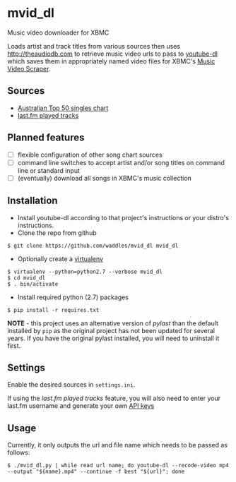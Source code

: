 mvid_dl
=======

Music video downloader for XBMC

Loads artist and track titles from various sources then uses http://theaudiodb.com to retrieve music video urls to pass to [youtube-dl](https://github.com/rg3/youtube-dl) which saves them in appropriately named video files for XBMC's [Music Video Scraper](http://wiki.xbmc.org/index.php?title=Add-on:TheAudioDb.com_for_Music_Videos).

## Sources
- [Australian Top 50 singles chart](http://ariacharts.com.au/chart/singles)
- [last.fm played tracks](http://last.fm)

## Planned features
- [ ] flexible configuration of other song chart sources
- [ ] command line switches to accept artist and/or song titles on command line or standard input
- [ ] (eventually) download all songs in XBMC's music collection

## Installation
- Install youtube-dl according to that project's instructions or your distro's instructions.
- Clone the repo from github
```
$ git clone https://github.com/waddles/mvid_dl mvid_dl
```
- Optionally create a [virtualenv](https://pypi.python.org/pypi/virtualenv)
```
$ virtualenv --python=python2.7 --verbose mvid_dl
$ cd mvid_dl
$ . bin/activate
```
- Install required python (2.7) packages
```
$ pip install -r requires.txt 
```

__NOTE__ - this project uses an alternative version of _pylast_ than the default installed by `pip` as the original project has not been updated for several years. If you have the original pylast installed, you will need to uninstall it first.

## Settings
Enable the desired sources in `settings.ini`.

If using the _last.fm played tracks_ feature, you will also need to enter your last.fm username and generate your own [API keys](http://www.last.fm/api/account/create)

## Usage
Currently, it only outputs the url and file name which needs to be passed as follows:
```
$ ./mvid_dl.py | while read url name; do youtube-dl --recode-video mp4 --output "${name}.mp4" --continue -f best "${url}"; done
```
